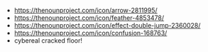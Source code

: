 - https://thenounproject.com/icon/arrow-2811995/
- https://thenounproject.com/icon/feather-4853478/
- https://thenounproject.com/icon/effect-double-jump-2360028/
- https://thenounproject.com/icon/confusion-168763/
- cybereal cracked floor!